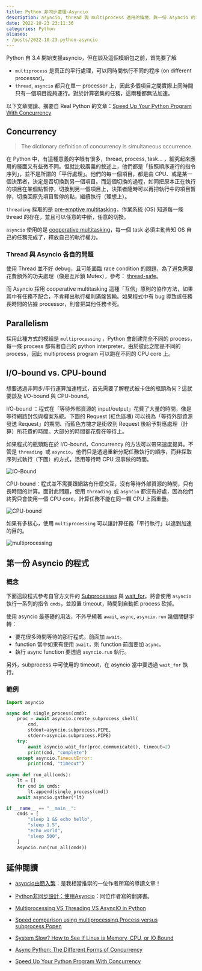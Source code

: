 ```yaml
---
title: Python 非同步處理-Asyncio
description: asyncio, thread 與 multiprocess 適用的情境，與一份 Asyncio 的入門程式範例。
date: 2022-10-23 23:11:36
categories: Python
aliases:
- /posts/2022-10-23-python-asyncio
---
```


Python 自 3.4 開始支援asyncio，但在談及這個模組包之前，首先要了解

- `multiprocess` 是真正的平行處理，可以同時間執行不同的程序 (on different processor)。
- `thread`, `asyncio` 都只在單一 processor 上，因此多個項目之間實際上同時間只有一個項目能夠運行。對於計算密集的任務，這兩種都無法加速。

以下文章閱讀、摘要自 Real Python 的文章：[Speed Up Your Python Program With Concurrency](https://realpython.com/python-concurrency/#what-is-concurrency)

## Concurrency

> The dictionary definition of concurrency is simultaneous occurrence.

在 Python 中，有這種意義的字眼有很多，thread, process, task... ，細究起來應用的層面又有些微不同。但就比較廣義的敘述上，他們都是「按照順序運行的指令序列」，並不是所謂的「平行處理」。他們的每一個項目，都是由 CPU、或是某一個決策者，決定是否切換到另一個項目。而這個切換的過程，如同把原本正在執行的項目在某個點暫停，切換到另一個項目上，決策者隨時可以再把執行中的項目暫停，切換回原先項目暫停的點，繼續執行（理想上）。

`threading` 採取的是 [pre-emptive multitasking](https://en.wikipedia.org/wiki/Preemption_(computing)#Preemptive_multitasking)，作業系統 (OS) 知道每一條 thread 的存在，並且可以任意的中斷，任意的切換。

`asyncio` 使用的是 [cooperative multitasking](https://en.wikipedia.org/wiki/Cooperative_multitasking)，每一個 task 必須主動告知 OS 自己的任務完成了，釋放自己的執行權力。

### Thread 與 Asyncio 各自的問題

使用 Thread 並不好 debug，且可能面臨 race condition 的問題，為了避免需要花費額外的功夫處理（像是互斥鎖 Mutex），參考： [thread-safe](https://zh.wikipedia.org/zh-tw/%E7%BA%BF%E7%A8%8B%E5%AE%89%E5%85%A8)。

而 Asyncio 採用 cooperative multitasking 這種「互信」原則的協作方法，如果其中有任務不配合，不肯釋出執行權則滿盤皆輸。如果程式中有 bug 導致該任務長時間的佔據 processor，則會把其他任務卡死。

## Parallelism

採用此種方式的模組是 `multiprocessing` ，Python 會創建完全不同的 process，每一條  process 都有著自己的 python interpreter。由於彼此之間是不同的 process，因此 multiprocess program 可以跑在不同的 CPU core 上。

## I/O-bound vs. CPU-bound

想要透過非同步/平行運算加速程式，首先需要了解程式被卡住的瓶頸為何？這就要談及 I/O-bound 與 CPU-bound。

I/O-bound ：程式在「等待外部資源的 input/output」花費了大量的時間，像是等待網路封包與檔案系統。下圖的 Request (紅色區塊) 可以視為「等待外部資源發送 Request」的期間、而藍色方塊才是街收到 Request 後給予對應處理（計算）所花費的時間。大部分的時間都花費在等待上。

如果程式的瓶頸點在於 I/O-bound，Concurrency 的方法可以帶來速度提昇。不管是 `threading `或 `asyncio`，他們只是透過重新分配任務執行的順序，而非採取序列式執行（下圖）的方式，活用等待時 CPU 沒事做的時間。

![IO-Bound](https://files.realpython.com/media/IOBound.4810a888b457.png)



CPU-bound：程式並不需要跟網路有什麼交互，沒有等待外部資源的時間，只有長時間的計算。面對此問題，使用  `threading `或 `asyncio` 都沒有好處，因為他們終究只會使用一個 CPU core，計算任務不能在同一顆 CPU 上面重疊。

![CPU-bound](https://files.realpython.com/media/CPUBound.d2d32cb2626c.png)

如果有多核心，使用 `multiprocessing` 可以讓計算任務「平行執行」以達到加速的目的。

![multiprocessing](https://files.realpython.com/media/CPUMP.69c1a7fad9c4.png)



## 第一份 Asyncio 的程式

### 概念

下面這段程式參考自官方文件的 [Subprocesses](https://docs.python.org/zh-tw/3/library/asyncio-subprocess.html?highlight=create_subprocess_shell#asyncio.create_subprocess_shell) 與 [wait_for](https://docs.python.org/zh-tw/3/library/asyncio-task.html?highlight=wait_for#timeouts)。將會使用 `asyncio` 執行一系列的指令 `cmds`，並設置 timeout，時間到自動把 process 砍掉。

使用 asyncio 最基礎的用法，不外乎繞著 `await`, `async`, `asyncio.run` 幾個關鍵字轉：

- 要花很多時間等待的那行程式，前面加 `await`。
- function 當中如果有使用 `await`，則 function 前面要加 `async`。
- 執行 async function 要透過 `asyncio.run` 執行。

另外，subprocess 中可使用的 timeout，在 asyncio 當中要透過 `wait_for` 執行。

### 範例

```python
import asyncio

async def single_process(cmd):
    proc = await asyncio.create_subprocess_shell(
        cmd,
        stdout=asyncio.subprocess.PIPE,
        stderr=asyncio.subprocess.PIPE)
    try:
        await asyncio.wait_for(proc.communicate(), timeout=2)
        print(cmd, "complete")
    except asyncio.TimeoutError:
        print(cmd, "timeout")
        
async def run_all(cmds):
    lt = []
    for cmd in cmds:
        lt.append(single_process(cmd))
    await asyncio.gather(*lt)

if __name__ == "__main__":
    cmds = [
        "sleep 1 && echo hello",
        "sleep 1.5",
        "echo world",
        "sleep 500",        
    ]
    asyncio.run(run_all(cmds))
```

## 延伸閱讀

- [asyncio由簡入繁](https://www.ithome.com.tw/voice/138875)：是我相當推崇的一位作者所寫的導讀文章！
- [Python非同步設計：使用Asyncio](https://www.books.com.tw/products/0010867281?sloc=main)：同位作者寫的翻譯書。

- [Multiprocessing VS Threading VS AsyncIO in Python](https://leimao.github.io/blog/Python-Concurrency-High-Level/)
- [Speed comparison using multiprocessing.Process versus subprocess.Popen](https://stackoverflow.com/questions/47689297/speed-comparison-using-multiprocessing-process-versus-subprocess-popen)
- [System Slow? How to See If Linux is Memory, CPU, or IO Bound](https://www.howtogeek.com/devops/is-your-linux-system-memory-cpu-or-io-bound/)
- [Async Python: The Different Forms of Concurrency](http://masnun.rocks/2016/10/06/async-python-the-different-forms-of-concurrency/)
- [Speed Up Your Python Program With Concurrency](https://realpython.com/python-concurrency/)



